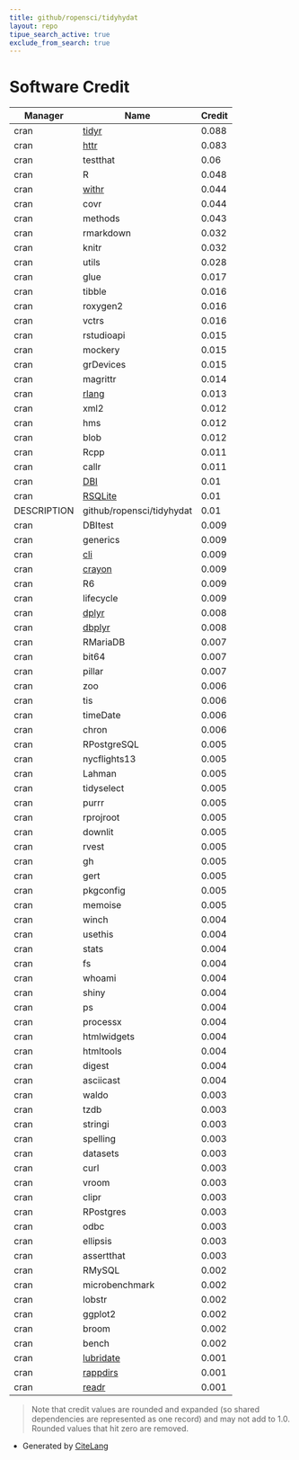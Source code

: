 ```yaml
---
title: github/ropensci/tidyhydat
layout: repo
tipue_search_active: true
exclude_from_search: true
---
```

# Software Credit

|Manager|Name|Credit|
|-------|----|------|
|cran|[tidyr](https://tidyr.tidyverse.org)|0.088|
|cran|[httr](https://httr.r-lib.org/)|0.083|
|cran|testthat|0.06|
|cran|R|0.048|
|cran|[withr](https://withr.r-lib.org)|0.044|
|cran|covr|0.044|
|cran|methods|0.043|
|cran|rmarkdown|0.032|
|cran|knitr|0.032|
|cran|utils|0.028|
|cran|glue|0.017|
|cran|tibble|0.016|
|cran|roxygen2|0.016|
|cran|vctrs|0.016|
|cran|rstudioapi|0.015|
|cran|mockery|0.015|
|cran|grDevices|0.015|
|cran|magrittr|0.014|
|cran|[rlang](https://rlang.r-lib.org)|0.013|
|cran|xml2|0.012|
|cran|hms|0.012|
|cran|blob|0.012|
|cran|Rcpp|0.011|
|cran|callr|0.011|
|cran|[DBI](https://dbi.r-dbi.org)|0.01|
|cran|[RSQLite](https://rsqlite.r-dbi.org)|0.01|
|DESCRIPTION|github/ropensci/tidyhydat|0.01|
|cran|DBItest|0.009|
|cran|generics|0.009|
|cran|[cli](https://cli.r-lib.org)|0.009|
|cran|[crayon](https://github.com/r-lib/crayon#readme)|0.009|
|cran|R6|0.009|
|cran|lifecycle|0.009|
|cran|[dplyr](https://dplyr.tidyverse.org)|0.008|
|cran|[dbplyr](https://dbplyr.tidyverse.org/)|0.008|
|cran|RMariaDB|0.007|
|cran|bit64|0.007|
|cran|pillar|0.007|
|cran|zoo|0.006|
|cran|tis|0.006|
|cran|timeDate|0.006|
|cran|chron|0.006|
|cran|RPostgreSQL|0.005|
|cran|nycflights13|0.005|
|cran|Lahman|0.005|
|cran|tidyselect|0.005|
|cran|purrr|0.005|
|cran|rprojroot|0.005|
|cran|downlit|0.005|
|cran|rvest|0.005|
|cran|gh|0.005|
|cran|gert|0.005|
|cran|pkgconfig|0.005|
|cran|memoise|0.005|
|cran|winch|0.004|
|cran|usethis|0.004|
|cran|stats|0.004|
|cran|fs|0.004|
|cran|whoami|0.004|
|cran|shiny|0.004|
|cran|ps|0.004|
|cran|processx|0.004|
|cran|htmlwidgets|0.004|
|cran|htmltools|0.004|
|cran|digest|0.004|
|cran|asciicast|0.004|
|cran|waldo|0.003|
|cran|tzdb|0.003|
|cran|stringi|0.003|
|cran|spelling|0.003|
|cran|datasets|0.003|
|cran|curl|0.003|
|cran|vroom|0.003|
|cran|clipr|0.003|
|cran|RPostgres|0.003|
|cran|odbc|0.003|
|cran|ellipsis|0.003|
|cran|assertthat|0.003|
|cran|RMySQL|0.002|
|cran|microbenchmark|0.002|
|cran|lobstr|0.002|
|cran|ggplot2|0.002|
|cran|broom|0.002|
|cran|bench|0.002|
|cran|[lubridate](https://lubridate.tidyverse.org)|0.001|
|cran|[rappdirs](https://rappdirs.r-lib.org)|0.001|
|cran|[readr](https://readr.tidyverse.org)|0.001|


> Note that credit values are rounded and expanded (so shared dependencies are represented as one record) and may not add to 1.0. Rounded values that hit zero are removed.


- Generated by [CiteLang](https://github.com/vsoch/citelang)
